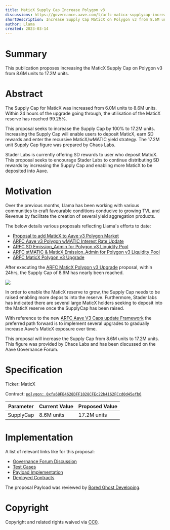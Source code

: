 ```yaml
---
title: MaticX Supply Cap Increase Polygon v3
discussions: https://governance.aave.com/t/arfc-maticx-supplycap-increase-polygon-v3/12217
shortDescription: Increase Supply Cap MaticX on Polygon v3 from 8.6M units to 17.2M units. 
author: Llama
created: 2023-03-14
---
```


# Summary

This publication proposes increasing the MaticX Supply Cap on Polygon v3 from 8.6M units to 17.2M units.

# Abstract

The Supply Cap for MaticX was increased from 6.0M units to 8.6M units. Within 24 hours of the upgrade going through, the utilisation of the MaticX reserve has reached 99.25%.

This proposal seeks to increase the Supply Cap by 100% to 17.2M units. Increasing the Supply Cap will enable users to deposit MaticX, earn SD rewards and enter the recursive MaticX/wMATIC yield strategy. The 17.2M unit Supply Cap figure was prepared by Chaos Labs.  

Stader Labs is currently offering SD rewards to user who deposit MaticX. This proposal seeks to encourage Stader Labs to continue distributing SD rewards by increasing the Supply Cap and enabling more MaticX to be deposited into Aave. 

# Motivation

Over the previous months, Llama has been working with various communities to craft favourable conditions conducive to growing TVL and Revenue by facilitate the creation of several yield aggregation products. 

The below details various proposals reflecting Llama's efforts to date:

* [Proposal to add MaticX to Aave v3 Polygon Market](https://governance.aave.com/t/proposal-to-add-maticx-to-aave-v3-polygon-market/79950)
* [ARFC Aave v3 Polygon wMATIC Interest Rate Update](https://governance.aave.com/t/arfc-aave-v3-polygon-wmatic-interest-rate-update/10290)
* [ARFC SD Emission_Admin for Polygon v3 Liquidity Pool](https://governance.aave.com/t/arfc-sd-emission-admin-for-polygon-v3-liquidity-pool/10658)
* [ARFC stMATIC & MaticX Emission_Admin for Polygon v3 Liquidity Pool](https://governance.aave.com/t/arfc-stmatic-maticx-emission-admin-for-polygon-v3-liquidity-pool/10632)
* [ARFC MaticX Polygon v3 Upgrade](https://governance.aave.com/t/arfc-maticx-polygon-v3-upgrade/11555)

After executing the [ARFC MaticX Polygon v3 Upgrade](https://governance.aave.com/t/arfc-maticx-polygon-v3-upgrade/11555) proposal, within 24hrs, the Supply Cap of 8.6M has nearly been reached.  

![](https://i.imgur.com/3xB9WkV.png)

In order to enable the MaticX reserve to grow, the Supply Cap needs to be raised enabling more deposits into the reserve. Furthermore, Stader labs has indicated there are several large MaticX holders seeking to deposit into the MaticX reserve once the SupplyCap has been raised.

With reference to the new [ARFC Aave V3 Caps update Framework](https://governance.aave.com/t/arfc-aave-v3-caps-update-framework/11937/1) the preferred path forward is to implement several upgrades to gradually increase Aave's MaticX exposure over time. 

This proposal will increase the Supply Cap from 8.6M units to  17.2M units. This figure was provided by Chaos Labs and has been discussed on the Aave Governance Forum. 

# Specification



Ticker: MaticX

Contract: [`polygon: 0xfa68FB4628DFF1028CFEc22b4162FCcd0d45efb6`](https://polygonscan.com/token/0xfa68fb4628dff1028cfec22b4162fccd0d45efb6)

|Parameter|Current Value|Proposed Value|
| --- | --- | --- |
|SupplyCap|8.6M units|17.2M units|

# Implementation

A list of relevant links like for this proposal:

* [Governance Forum Discussion](https://governance.aave.com/t/arfc-maticx-supplycap-increase-polygon-v3/12217)
* [Test Cases](https://github.com/bgd-labs/aave-proposals/blob/master/src/test/polygon/AaveV3PolMaticXSupplyCap03132023PayloadTest.t.sol)
* [Payload Implementation](https://github.com/bgd-labs/aave-proposals/blob/master/src/contracts/polygon/AaveV3PolMaticXSupplyCap03132023Payload.sol)
* [Deployed Contracts](https://polygonscan.com/address/0x6b5af634e20eaa5fc85f9943913aa46a088ac29e)

The proposal Payload was reviewed by [Bored Ghost Developing](https://bgdlabs.com/).

# Copyright

Copyright and related rights waived via [CC0](https://creativecommons.org/publicdomain/zero/1.0/).



